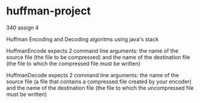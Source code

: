 # huffman-project

340 assign 4

Huffman Encoding and Decoding algoritms using java's stack

HuffmanEncode expects 2 command line arguments: the name of the source file (the file to be compressed) and the name
of the destination file (the file to which the compressed file must be written)

HuffmanDecode expects 2 command line arguments: the name of the source file (a file that contains a compressed file
created by your encoder) and the name of the destination file (the file to which the uncompressed file must be written) 

